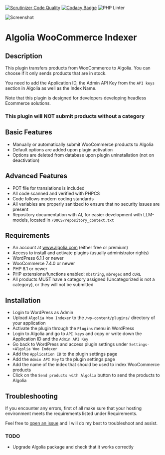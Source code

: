[![Scrutinizer Code Quality](https://scrutinizer-ci.com/g/w3bdesign/algolia-woo-indexer/badges/quality-score.png?b=master)](https://scrutinizer-ci.com/g/w3bdesign/algolia-woo-indexer/?branch=master)
[![Codacy Badge](https://app.codacy.com/project/badge/Grade/bfe1f91c2d3a40e6953baabeee88f781)](https://www.codacy.com/gh/w3bdesign/algolia-woo-indexer/dashboard?utm_source=github.com&utm_medium=referral&utm_content=w3bdesign/algolia-woo-indexer&utm_campaign=Badge_Grade)
![PHP Linter](https://img.shields.io/badge/Code%20checked%20with-PHPCS-green)

![Screenshot](/screenshots/screenshot1.jpg)

# Algolia WooCommerce Indexer

## Description

This plugin transfers products from WooCommerce to Algolia. You can choose if it only sends products that are in stock.

You need to add the Application ID, the Admin API Key from the `API keys` section in Algolia as well as the Index Name.

Note that this plugin is designed for developers developing headless Ecommerce solutions.

### This plugin will NOT submit products without a category

## Basic Features

- Manually or automatically submit WooCommerce products to Algolia
- Default options are added upon plugin activation
- Options are deleted from database upon plugin uninstallation (not on deactivation)

## Advanced Features

- POT file for translations is included
- All code scanned and verified with PHPCS
- Code follows modern coding standards
- All variables are properly sanitized to ensure that no security issues are present
- Repository documentation with AI, for easier development with LLM-models, located in `/DOCS/repository_context.txt`

## Requirements

- An account at www.algolia.com (either free or premium)
- Access to install and activate plugins (usually administrator rights)
- WordPress 6.1.1 or newer
- WooCommerce 7.4.0 or newer
- PHP 8.1 or newer
- PHP extensions/functions enabled: `mbstring`, `mbregex` and `cURL`
- All products MUST have a category assigned (Uncategorized is not a category), or they will not be submitted

## Installation

- Login to WordPress as Admin
- Upload `Algolia Woo Indexer` to the `/wp-content/plugins/` directory of your application
- Activate the plugin through the `Plugins` menu in WordPress
- Login to Algolia and go to `API keys` and copy or write down the Application ID and the `Admin API Key`
- Go back to WordPress and access plugin settings under `Settings->Algolia Woo Indexer`
- Add the `Application ID` to the plugin settings page
- Add the `Admin API Key` to the plugin settings page
- Add the name of the index that should be used to index WooCommerce products
- Click on the `Send products with Algolia` button to send the products to Algolia

## Troubleshooting

If you encounter any errors, first of all make sure that your hosting environment meets the requirements listed under Requirements.

Feel free to <a href="https://github.com/w3bdesign/algolia-woo-indexer/issues">open an issue</a> and I will do my best to troubleshoot and assist.

### TODO

- Upgrade Algolia package and check that it works correctly
